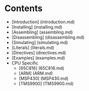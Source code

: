 Contents
========
* [Introduction] (introduction.md)
* [Installing] (installing.md)
* [Assembling] (assembling.md)
* [Disassembling] (disassembling.md)
* [Simulating] (simulating.md)
* [Literals] (literals.md)
* [Directives] (directives.md)
* [Examples] (examples.md)
* CPU Specific
  * [65C816] (65C816.md)
  * [ARM] (ARM.md)
  * [MSP430] (MSP430.md)
  * [TMS9900] (TMS9900.md)

